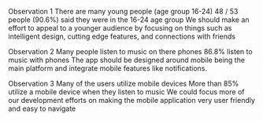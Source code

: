 Observation 1
There are many young people (age group 16-24)
48 / 53 people (90.6%) said they were in the 16-24 age group
We should make an effort to appeal to a younger audience by focusing on things such as intelligent design, cutting edge features, and connections with friends

Observation 2
Many people listen to music on there phones
86.8% listen to music with phones
The app should be designed around mobile being the main platform and integrate mobile features like notifications.

Observation 3
Many of the users utilize mobile devices
More than 85% utilize a mobile device when they listen to music
We could focus more of our development efforts on making the mobile application very user friendly and easy to navigate
